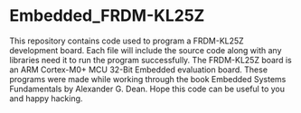 # Embedded_FRDM-KL25Z
This repository contains code used to program a FRDM-KL25Z development board. 
Each file will include the source code along with any libraries need it to run the program successfully. 
The FRDM-KL25Z board is an ARM Cortex-M0+ MCU 32-Bit Embedded evaluation board. These programs were made while 
working through the book Embedded Systems Fundamentals by Alexander G. Dean. 
Hope this code can be useful to you and happy hacking. 
